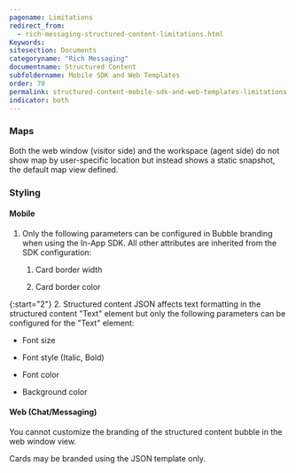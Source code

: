 ```yaml
---
pagename: Limitations
redirect_from:
  - rich-messaging-structured-content-limitations.html
Keywords:
sitesection: Documents
categoryname: "Rich Messaging"
documentname: Structured Content
subfoldername: Mobile SDK and Web Templates
order: 70
permalink: structured-content-mobile-sdk-and-web-templates-limitations.html
indicator: both
---
```



### Maps

Both the web window (visitor side) and the workspace (agent side) do not show map by user-specific location but instead shows a static snapshot, the default map view defined.

### Styling

#### Mobile

1. Only the following parameters can be configured in Bubble branding when using the In-App SDK. All other attributes are inherited from the SDK configuration:

    1. Card border width

    2. Card border color

{:start="2"}
2. Structured content JSON affects text formatting in the structured content "Text" element but only the following parameters can be configured for the "Text" element:

* Font size

* Font style (Italic, Bold)

* Font color

* Background color

#### Web (Chat/Messaging)

You cannot customize the branding of the structured content bubble in the web window view. 

Cards may be branded using the JSON template only.

